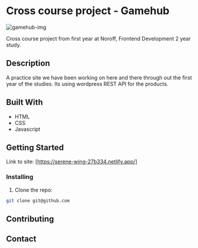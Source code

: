 # Cross course project - Gamehub

![gamehub-img](https://user-images.githubusercontent.com/91538926/171018426-5bd41ee7-86fd-4209-9289-24c7b567b423.png)

Cross course project from first year at Noroff, Frontend Development 2 year study.

## Description

A practice site we have been working on here and there through out the first year of the studies. Its using wordpress REST API for the products. 

## Built With

- HTML
- CSS
- Javascript

## Getting Started

Link to site: [https://serene-wing-27b334.netlify.app/]

### Installing

1. Clone the repo:

```bash
git clone git@github.com
```

## Contributing


## Contact
